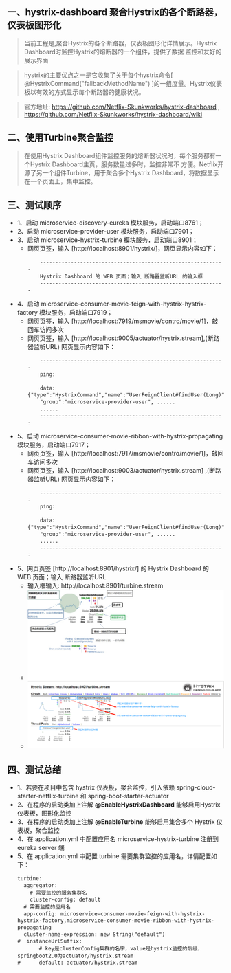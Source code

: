 ## 一、hystrix-dashboard 聚合Hystrix的各个断路器，仪表板图形化

> 当前工程是,聚合Hystrix的各个断路器，仪表板图形化详情展示。Hystrix Dashboard时监控Hystrix的熔断器的一个组件，提供了数据
监控和友好的展示界面

> hystrix的主要优点之一是它收集了关于每个hystrix命令[ @HystrixCommand("fallbackMethodName") ]的一组度量。Hystrix仪表
板以有效的方式显示每个断路器的健康状况。

>官方地址: https://github.com/Netflix-Skunkworks/hystrix-dashboard , https://github.com/Netflix-Skunkworks/hystrix-dashboard/wiki

						
## 二、使用Turbine聚合监控

> 在使用Hystrix Dashboard组件监控服务的熔断器状况时，每个服务都有一个Hystrix Dashboard主页，服务数量过多时，监控非常不
方便。Netflix开源了另一个组件Turbine，用于聚合多个Hystrix Dashboard，将数据显示在一个页面上，集中监控。
## 三、测试顺序
* 1、启动  microservice-discovery-eureka 模块服务，启动端口8761；
* 2、启动  microservice-provider-user 模块服务，启动端口7901；
* 3、启动  microservice-hystrix-turbine 模块服务，启动端口8901；
    + 网页页签，输入 [http://localhost:8901/hystrix/]，网页显示内容如下：
        ```
            ------------------------------------------------------------
            Hystrix Dashboard 的 WEB 页面；输入 断路器监听URL 的输入框
            ------------------------------------------------------------
        ```
* 4、启动  microservice-consumer-movie-feign-with-hystrix-hystrix-factory 模块服务，启动端口7919；
	+ 网页页签，输入 [http://localhost:7919/msmovie/contro/movie/1]，敲回车访问多次
	+ 网页页签，输入 [http://localhost:9005/actuator/hystrix.stream],(断路器监听URL) 网页显示内容如下：
        ```
            ------------------------------------------------------------
            ping: 
            
            data: {"type":"HystrixCommand","name":"UserFeignClient#findUser(Long)",
            "group":"microservice-provider-user", ......
            ......
            ------------------------------------------------------------
        ```
* 5、启动  microservice-consumer-movie-ribbon-with-hystrix-propagating 模块服务，启动端口7917；
	+ 网页页签，输入 [http://localhost:7917/msmovie/contro/movie/1]，敲回车访问多次
	+ 网页页签，输入 [http://localhost:9003/actuator/hystrix.stream] ,(断路器监听URL) 网页显示内容如下：
        ```
            ------------------------------------------------------------
            ping: 
            
            data: {"type":"HystrixCommand","name":"UserFeignClient#findUser(Long)",
            "group":"microservice-provider-user", ......
            ......
            ------------------------------------------------------------
        ```
* 5、网页页签 [http://localhost:8901/hystrix/] 的 Hystrix Dashboard 的 WEB 页面；输入 断路器监听URL
	+ 输入框输入: http://localhost:8901/turbine.stream
	+ ![dashboard-annoted-circuit-中文译.jpg](./docs/dashboard-annoted-circuit-中文译.jpg) 
	+ ![hystrix-tuibine 聚合多个Hystrix Dashboard](./docs/hystrix-tuibine.png) 
	
## 四、测试总结
* 1、若要在项目中包含 hystrix 仪表板，聚合监控，引入依赖 
spring-cloud-starter-netflix-turbine 和 spring-boot-starter-actuator
* 2、在程序的启动类加上注解 **@EnableHystrixDashboard** 能够启用Hystrix仪表板，图形化监控
* 3、在程序的启动类加上注解 **@EnableTurbine** 能够启用集合多个 Hystrix 仪表板，聚合监控
* 4、在 application.yml 中配置应用名 microservice-hystrix-turbine 注册到 eureka server 端
* 5、在 application.yml 中配置 turbine 需要集群监控的应用名，详情配置如下：
    ```
    turbine:
      aggregator:
        # 需要监控的服务集群名
        cluster-config: default
      # 需要监控的应用名     
      app-config: microservice-consumer-movie-feign-with-hystrix-hystrix-factory,microservice-consumer-movie-ribbon-with-hystrix-propagating    
      cluster-name-expression: new String("default")
    #  instanceUrlSuffix:
           # key是clusterConfig集群的名字，value是hystrix监控的后缀，springboot2.0为actuator/hystrix.stream
    #      default: actuator/hystrix.stream    
    ```